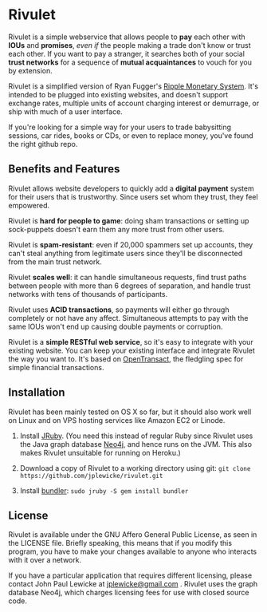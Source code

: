 # Rivulet

Rivulet is a simple webservice that allows people to **pay** each other with **IOUs** and **promises**, _even if_ the people making a trade don't know or trust each other. If you want to pay a stranger, it searches both of your social **trust networks** for a sequence of **mutual acquaintances** to vouch for you by extension.

Rivulet is a simplified version of Ryan Fugger's [Ripple Monetary System](http://ripple-project.org "Ripple").  It's intended to be plugged into existing websites, and doesn't support exchange rates, multiple units of account charging interest or demurrage, or ship with much of a user interface.

If you're looking for a simple way for your users to trade babysitting sessions, car rides, books or CDs, or even to replace money, you've found the right github repo.

## Benefits and Features

Rivulet allows website developers to quickly add a **digital payment** system for their users that is trustworthy.  Since users set whom they trust, they feel empowered.  

Rivulet is **hard for people to game**: doing sham transactions or setting up sock-puppets doesn't earn them any more trust from other users.

Rivulet is **spam-resistant**: even if 20,000 spammers set up accounts, they can't steal anything from legitimate users since they'll be disconnected from the main trust network.

Rivulet **scales well**: it can handle simultaneous requests, find trust paths between people with more than 6 degrees of separation, and handle trust networks with tens of thousands of participants.

Rivulet uses **ACID transactions**, so payments will either go through completely or not have any affect.  Simultaneous attempts to pay with the same IOUs won't end up causing double payments or corruption.

Rivulet is a **simple RESTful web service**, so it's easy to integrate with your existing website.  You can keep your existing interface and integrate Rivulet the way you want to. It's based on [OpenTransact](http://opentransact.org "OpenTransact"), the fledgling spec for simple financial transactions.

## Installation

Rivulet has been mainly tested on OS X so far, but it should also work well on Linux and on VPS hosting services like Amazon EC2 or Linode.

1. Install [JRuby](http://www.jruby.org/).  (You need this instead of regular Ruby since Rivulet uses the Java graph database [Neo4j](http://neo4j.org), and hence runs on the JVM. This also makes Rivulet unsuitable for running on Heroku.)

2. Download a copy of Rivulet to a working directory using git:
`git clone https://github.com/jplewicke/rivulet.git`

3. Install [bundler](http://gembundler.com/):
`sudo jruby -S gem install bundler`


## License

Rivulet is available under the GNU Affero General Public License, as seen in the LICENSE file.  Briefly speaking, this means that if you modify this program, you have to make your changes available to anyone who interacts with it over a network. 

If you have a particular application that requires different licensing, please contact John Paul Lewicke at jplewicke@gmail.com .  Rivulet uses the graph database Neo4j, which charges licensing fees for use with closed source code.
